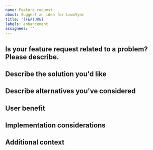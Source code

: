 ```yaml
---
name: Feature request
about: Suggest an idea for LawnSync
title: '[FEATURE] '
labels: enhancement
assignees: ''
---
```


## Is your feature request related to a problem? Please describe.
<!-- A clear and concise description of what the problem is. E.g., I'm always frustrated when [...] -->

## Describe the solution you'd like
<!-- A clear and concise description of what you want to happen -->

## Describe alternatives you've considered
<!-- A clear and concise description of any alternative solutions or features you've considered -->

## User benefit
<!-- Explain how this feature would benefit users of LawnSync -->

## Implementation considerations
<!-- Any thoughts on how this might be implemented (optional) -->

## Additional context
<!-- Add any other context, screenshots, or mockups about the feature request here -->